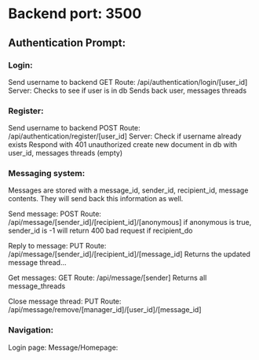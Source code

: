 # Backend port: 3500

## Authentication Prompt: 
### Login: 
Send username to backend
    GET Route: /api/authentication/login/[user_id] 
    Server: 
        Checks to see if user is in db
        Sends back user, messages threads

### Register: 
Send username to backend
    POST Route: /api/authentication/register/[user_id] 
    Server: 
        Check if username already exists
        Respond with 401 unauthorized
        create new document in db with user_id, messages threads (empty) 

### Messaging system: 
Messages are stored with a message_id, sender_id, recipient_id, message contents. They will send back this information as well. 

Send message: 
    POST Route: /api/message/[sender_id]/[recipient_id]/[anonymous]
    if anonymous is true, sender_id is -1
    will return 400 bad request if recipient_do

Reply to message: 
    PUT Route: /api/message/[sender_id]/[recipient_id]/[message_id]
    Returns the updated message thread... 

Get messages: 
    GET Route: /api/message/[sender] 
    Returns all message_threads

Close message thread: 
    PUT Route: /api/message/remove/[manager_id]/[user_id]/[message_id] 

### Navigation: 
Login page: 
Message/Homepage: 
